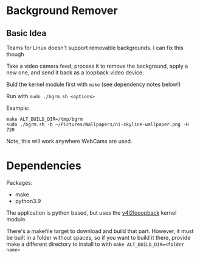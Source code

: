 # Background Remover

## Basic Idea

Teams for Linux doesn't support removable backgrounds. I can fix this though

Take a video camera feed, process it to remove the background, apply a new one, and send it back as a loopback video device.

Buld the kernel module first with `make` (see dependency notes below!)

Run with `sudo ./bgrm.sh <options>`

Example: 
```
make ALT_BUILD_DIR=/tmp/bgrm
sudo ./bgrm.sh -b ~/Pictures/Wallpapers/ni-skyline-wallpaper.png -H 720
```

Note, this will work anywhere WebCams are used.

# Dependencies

Packages:
 - make
 - python3.9

The application is python based, but uses the [v4l2looopback](https://github.com/umlaeute/v4l2loopback) kernel module.

There's a makefile target to download and build that part. However, it must be built in a folder without spaces, so if you want to build it there, provide make a different directory to install to with `make ALT_BUILD_DIR=<folder name>`
